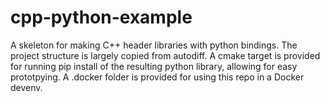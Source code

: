 # cpp-python-example

A skeleton for making C++ header libraries with python bindings. The project structure is largely copied from autodiff. A cmake target is provided for running pip install of the resulting python library, allowing for easy prototpying. A .docker folder is provided for using this repo in a Docker devenv.